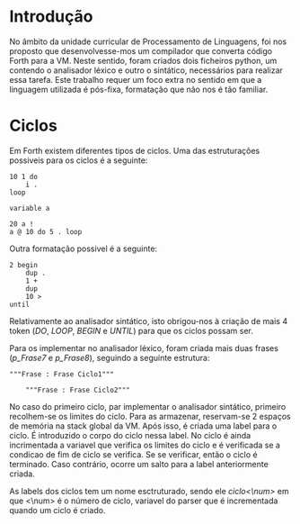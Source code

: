 # Introdução
No âmbito da unidade curricular de Processamento de Linguagens, foi nos proposto que desenvolvesse-mos um compilador que converta código Forth para a VM. Neste sentido, foram criados dois ficheiros python, um contendo o analisador léxico e outro o sintático, necessários para realizar essa tarefa. Este trabalho requer um foco extra no sentido em que a linguagem utilizada é pós-fixa, formatação que não nos é tão familiar. 

# Ciclos 
Em Forth existem diferentes tipos de ciclos. Uma das estruturações possiveis para os ciclos é a seguinte:
~~~
10 1 do 
    i . 
loop 
~~~
~~~
variable a 

20 a !
a @ 10 do 5 . loop
~~~
Outra formatação possivel é a seguinte:
~~~
2 begin 
    dup .   
    1 +
    dup 
    10 >
until 
~~~
Relativamente ao analisador sintático, isto obrigou-nos à criação de mais 4 token (_DO_, _LOOP_, _BEGIN_ e _UNTIL_) para que os ciclos possam ser. 

Para os implementar no analisador léxico, foram criada mais duas frases (_p\_Frase7_ e _p\_Frase8_), seguindo a seguinte estrutura: 
~~~
"""Frase : Frase Ciclo1"""
~~~
~~~
    """Frase : Frase Ciclo2"""
~~~
No caso do primeiro ciclo, par implementar o analisador sintático, primeiro recolhem-se os limites do ciclo. Para as armazenar, reservam-se 2 espaços de memória na stack global da VM. Após isso, é criada uma label para o ciclo. É introduzido o corpo do ciclo nessa label. No ciclo é ainda incrimentada a variavel que verifica os limites do ciclo e é verificada se a condicao de fim de ciclo se verifica. Se se verificar, então o ciclo é terminado. Caso contrário, ocorre um salto para a label anteriormente criada. 

As labels dos ciclos tem um nome esctruturado, sendo ele _ciclo<\num>_ em que <\num> é o número de ciclo, variavel do parser que é incrementada quando um ciclo é criado.


